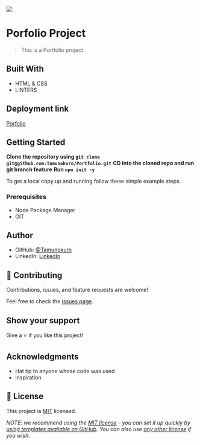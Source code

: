 ![](https://img.shields.io/badge/Microverse-blueviolet)

# Porfolio Project

> This is a Portfolio project.


## Built With

- HTML & CSS
- LINTERS

## Deployment link
 [Porfolio](https://tamunokuro.github.io/Portfolio/)

## Getting Started

**Clone the repository using `git clone git@github.com:Tamunokuro/Portfolio.git`**
**CD into the cloned repo and run git branch feature**
**Run `npm init -y`**

To get a local copy up and running follow these simple example steps.

### Prerequisites
- Node Package Manager
- GIT


## Author

- GitHub: [@Tamunokuro](https://github.com/Tamunokuro)
- LinkedIn: [LinkedIn](https://linkedin.com/in/joshua-blue-jack)

## 🤝 Contributing

Contributions, issues, and feature requests are welcome!

Feel free to check the [issues page](../../issues/).

## Show your support

Give a ⭐️ if you like this project!

## Acknowledgments

- Hat tip to anyone whose code was used
- Inspiration

## 📝 License

This project is [MIT](./LICENSE) licensed.

_NOTE: we recommend using the [MIT license](https://choosealicense.com/licenses/mit/) - you can set it up quickly by [using templates available on GitHub](https://docs.github.com/en/communities/setting-up-your-project-for-healthy-contributions/adding-a-license-to-a-repository). You can also use [any other license](https://choosealicense.com/licenses/) if you wish._
